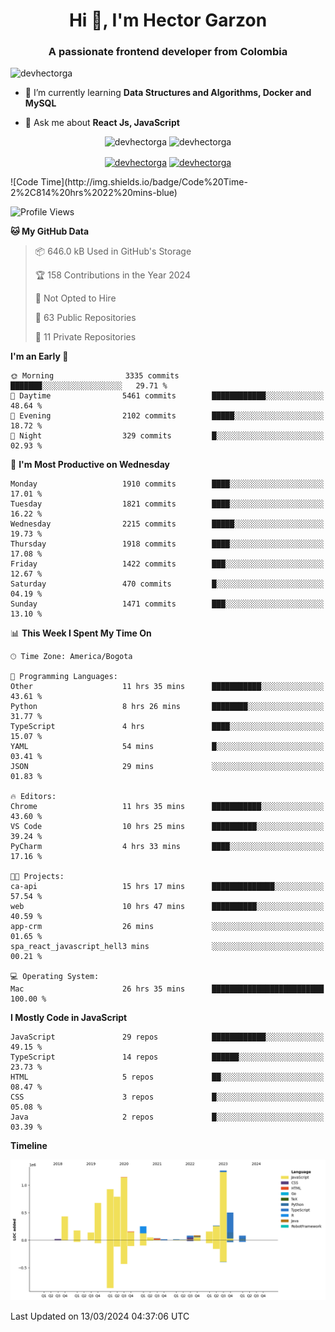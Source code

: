 <h1 align="center">Hi 👋, I'm Hector Garzon</h1>
<h3 align="center">A passionate frontend developer from Colombia</h3>

<p align="left"> <img src="https://komarev.com/ghpvc/?username=devhectorga" alt="devhectorga" /> </p>

- 🌱 I’m currently learning **Data Structures and Algorithms, Docker and MySQL**

- 💬 Ask me about **React Js, JavaScript**

<p align="center"> <img src="https://github-readme-stats.vercel.app/api?username=devhectorga&count_private=true&show_icons=true" alt="devhectorga" /> <img src="https://github-readme-stats.vercel.app/api/top-langs/?username=devhectorga&layout=compact" alt="devhectorga" /></p>

<p align="center">
<a href="https://twitter.com/devhectorga" target="blank"><img align="center" src="https://cdn.jsdelivr.net/npm/simple-icons@3.0.1/icons/twitter.svg" alt="devhectorga" height="20" width="20" /></a>
<a href="https://linkedin.com/in/devhectorga" target="blank"><img align="center" src="https://cdn.jsdelivr.net/npm/simple-icons@3.0.1/icons/linkedin.svg" alt="devhectorga" height="20" width="20" /></a>
</p>
<!--START_SECTION:waka-->
![Code Time](http://img.shields.io/badge/Code%20Time-2%2C814%20hrs%2022%20mins-blue)

![Profile Views](http://img.shields.io/badge/Profile%20Views-0-blue)

**🐱 My GitHub Data** 

> 📦 646.0 kB Used in GitHub's Storage 
 > 
> 🏆 158 Contributions in the Year 2024
 > 
> 🚫 Not Opted to Hire
 > 
> 📜 63 Public Repositories 
 > 
> 🔑 11 Private Repositories 
 > 
**I'm an Early 🐤** 

```text
🌞 Morning                3335 commits        ███████░░░░░░░░░░░░░░░░░░   29.71 % 
🌆 Daytime                5461 commits        ████████████░░░░░░░░░░░░░   48.64 % 
🌃 Evening                2102 commits        █████░░░░░░░░░░░░░░░░░░░░   18.72 % 
🌙 Night                  329 commits         █░░░░░░░░░░░░░░░░░░░░░░░░   02.93 % 
```
📅 **I'm Most Productive on Wednesday** 

```text
Monday                   1910 commits        ████░░░░░░░░░░░░░░░░░░░░░   17.01 % 
Tuesday                  1821 commits        ████░░░░░░░░░░░░░░░░░░░░░   16.22 % 
Wednesday                2215 commits        █████░░░░░░░░░░░░░░░░░░░░   19.73 % 
Thursday                 1918 commits        ████░░░░░░░░░░░░░░░░░░░░░   17.08 % 
Friday                   1422 commits        ███░░░░░░░░░░░░░░░░░░░░░░   12.67 % 
Saturday                 470 commits         █░░░░░░░░░░░░░░░░░░░░░░░░   04.19 % 
Sunday                   1471 commits        ███░░░░░░░░░░░░░░░░░░░░░░   13.10 % 
```


📊 **This Week I Spent My Time On** 

```text
🕑︎ Time Zone: America/Bogota

💬 Programming Languages: 
Other                    11 hrs 35 mins      ███████████░░░░░░░░░░░░░░   43.61 % 
Python                   8 hrs 26 mins       ████████░░░░░░░░░░░░░░░░░   31.77 % 
TypeScript               4 hrs               ████░░░░░░░░░░░░░░░░░░░░░   15.07 % 
YAML                     54 mins             █░░░░░░░░░░░░░░░░░░░░░░░░   03.41 % 
JSON                     29 mins             ░░░░░░░░░░░░░░░░░░░░░░░░░   01.83 % 

🔥 Editors: 
Chrome                   11 hrs 35 mins      ███████████░░░░░░░░░░░░░░   43.60 % 
VS Code                  10 hrs 25 mins      ██████████░░░░░░░░░░░░░░░   39.24 % 
PyCharm                  4 hrs 33 mins       ████░░░░░░░░░░░░░░░░░░░░░   17.16 % 

🐱‍💻 Projects: 
ca-api                   15 hrs 17 mins      ██████████████░░░░░░░░░░░   57.54 % 
web                      10 hrs 47 mins      ██████████░░░░░░░░░░░░░░░   40.59 % 
app-crm                  26 mins             ░░░░░░░░░░░░░░░░░░░░░░░░░   01.65 % 
spa_react_javascript_hell3 mins              ░░░░░░░░░░░░░░░░░░░░░░░░░   00.21 % 

💻 Operating System: 
Mac                      26 hrs 35 mins      █████████████████████████   100.00 % 
```

**I Mostly Code in JavaScript** 

```text
JavaScript               29 repos            ████████████░░░░░░░░░░░░░   49.15 % 
TypeScript               14 repos            ██████░░░░░░░░░░░░░░░░░░░   23.73 % 
HTML                     5 repos             ██░░░░░░░░░░░░░░░░░░░░░░░   08.47 % 
CSS                      3 repos             █░░░░░░░░░░░░░░░░░░░░░░░░   05.08 % 
Java                     2 repos             █░░░░░░░░░░░░░░░░░░░░░░░░   03.39 % 
```



**Timeline**

![Lines of Code chart](https://raw.githubusercontent.com/devHectorGa/devHectorGa/master/assets/bar_graph.png)


 Last Updated on 13/03/2024 04:37:06 UTC
<!--END_SECTION:waka-->
